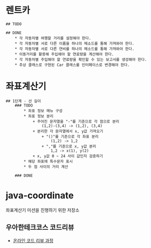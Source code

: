 # 렌트카
    ## TODO

    ## DONE
        * 각 자동차별 여행할 거리를 설정해야 한다.
        * 각 자동차별 서로 다른 이름을 하나의 메소드를 통해 가져와야 한다.
        * 각 자동차별 서로 다른 연비를 하나의 메소드를 통해 가져와야 한다.
        * 이동거리를 활용해 주입헤야 할 연료량을 계산해야 한다.
        * 각 자동차별 주입해야 할 연료량을 확인할 수 있는 보고서를 생성해야 한다.
        * 추상 클래스로 구현된 Car 클래스를 인터페이스로 변경해야 한다.

# 좌표계산기
    ## 1단계 - 선 길이
        ### TODO
            * 좌표 정보 메뉴 구성
            * 좌표 정보 분리
                + 주어진 문자열을 "-"를 기준으로 각 점으로 분리
                    (1,2)-(3,4) -> (1,2), (3,4)
                + 분리한 각 문자열에서 x, y값 가져오기
                    + "()"를 기준으로 각 좌표 분리
                        (1,2) -> 1,2
                    + ","를 기준으로 x, y값 분리
                        1,2 -> x(1), y(2)
                + x, y값 0 ~ 24 사이 값인지 검증하기
            * 해당 좌표에 특수문자 표시
            * 두 점 사이의 거리 계산
        
        ### DONE

# java-coordinate
좌표계산기 미션을 진행하기 위한 저장소

## 우아한테크코스 코드리뷰
* [온라인 코드 리뷰 과정](https://github.com/woowacourse/woowacourse-docs/blob/master/maincourse/README.md)
